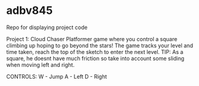 # adbv845
Repo for displaying project code

Project 1: Cloud Chaser
Platformer game where you control a square climbing up hoping to go beyond the stars!
The game tracks your level and time taken, reach the top of the sketch to enter the next level.
TIP: As a square, he doesnt have much friction so take into account some sliding when moving left and right.

CONTROLS: 
W - Jump
A - Left
D - Right


